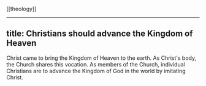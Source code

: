 [[theology]]

---
title: Christians should advance the Kingdom of Heaven
---

Christ came to bring the Kingdom of Heaven to the earth. As Christ's body, the Church shares this vocation. As members of the Church, individual Christians are to advance the Kingdom of God in the world by imitating Christ.
